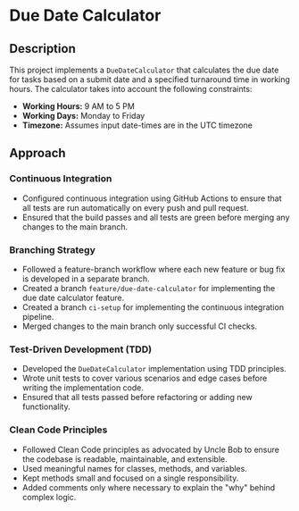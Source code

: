 # Due Date Calculator

## Description

This project implements a `DueDateCalculator` that calculates the due date for tasks based on a submit date and a specified turnaround time in working hours. The calculator takes into account the following constraints:
- **Working Hours:** 9 AM to 5 PM
- **Working Days:** Monday to Friday
- **Timezone:** Assumes input date-times are in the UTC timezone

## Approach

### Continuous Integration
- Configured continuous integration using GitHub Actions to ensure that all tests are run automatically on every push and pull request.
- Ensured that the build passes and all tests are green before merging any changes to the main branch.

### Branching Strategy
- Followed a feature-branch workflow where each new feature or bug fix is developed in a separate branch.
- Created a branch `feature/due-date-calculator` for implementing the due date calculator feature.
- Created a branch `ci-setup` for implementing the continuous integration pipeline.
- Merged changes to the main branch only successful CI checks.

### Test-Driven Development (TDD)
- Developed the `DueDateCalculator` implementation using TDD principles.
- Wrote unit tests to cover various scenarios and edge cases before writing the implementation code.
- Ensured that all tests passed before refactoring or adding new functionality.

### Clean Code Principles
- Followed Clean Code principles as advocated by Uncle Bob to ensure the codebase is readable, maintainable, and extensible.
- Used meaningful names for classes, methods, and variables.
- Kept methods small and focused on a single responsibility.
- Added comments only where necessary to explain the "why" behind complex logic.
